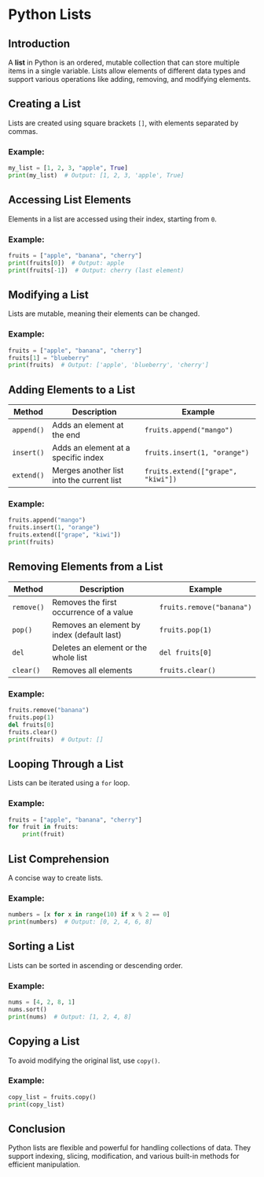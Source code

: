 # Python Lists

## Introduction

A **list** in Python is an ordered, mutable collection that can store multiple items in a single variable. Lists allow elements of different data types and support various operations like adding, removing, and modifying elements.

## Creating a List

Lists are created using square brackets `[]`, with elements separated by commas.

### Example:

```python
my_list = [1, 2, 3, "apple", True]
print(my_list)  # Output: [1, 2, 3, 'apple', True]
```

## Accessing List Elements

Elements in a list are accessed using their index, starting from `0`.

### Example:

```python
fruits = ["apple", "banana", "cherry"]
print(fruits[0])  # Output: apple
print(fruits[-1])  # Output: cherry (last element)
```

## Modifying a List

Lists are mutable, meaning their elements can be changed.

### Example:

```python
fruits = ["apple", "banana", "cherry"]
fruits[1] = "blueberry"
print(fruits)  # Output: ['apple', 'blueberry', 'cherry']
```

## Adding Elements to a List

| Method     | Description                               | Example                            |
| ---------- | ----------------------------------------- | ---------------------------------- |
| `append()` | Adds an element at the end                | `fruits.append("mango")`           |
| `insert()` | Adds an element at a specific index       | `fruits.insert(1, "orange")`       |
| `extend()` | Merges another list into the current list | `fruits.extend(["grape", "kiwi"])` |

### Example:

```python
fruits.append("mango")
fruits.insert(1, "orange")
fruits.extend(["grape", "kiwi"])
print(fruits)
```

## Removing Elements from a List

| Method     | Description                                | Example                   |
| ---------- | ------------------------------------------ | ------------------------- |
| `remove()` | Removes the first occurrence of a value    | `fruits.remove("banana")` |
| `pop()`    | Removes an element by index (default last) | `fruits.pop(1)`           |
| `del`      | Deletes an element or the whole list       | `del fruits[0]`           |
| `clear()`  | Removes all elements                       | `fruits.clear()`          |

### Example:

```python
fruits.remove("banana")
fruits.pop(1)
del fruits[0]
fruits.clear()
print(fruits)  # Output: []
```

## Looping Through a List

Lists can be iterated using a `for` loop.

### Example:

```python
fruits = ["apple", "banana", "cherry"]
for fruit in fruits:
    print(fruit)
```

## List Comprehension

A concise way to create lists.

### Example:

```python
numbers = [x for x in range(10) if x % 2 == 0]
print(numbers)  # Output: [0, 2, 4, 6, 8]
```

## Sorting a List

Lists can be sorted in ascending or descending order.

### Example:

```python
nums = [4, 2, 8, 1]
nums.sort()
print(nums)  # Output: [1, 2, 4, 8]
```

## Copying a List

To avoid modifying the original list, use `copy()`.

### Example:

```python
copy_list = fruits.copy()
print(copy_list)
```

## Conclusion

Python lists are flexible and powerful for handling collections of data. They support indexing, slicing, modification, and various built-in methods for efficient manipulation.

